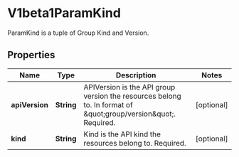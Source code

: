 

# V1beta1ParamKind

ParamKind is a tuple of Group Kind and Version.
## Properties

Name | Type | Description | Notes
------------ | ------------- | ------------- | -------------
**apiVersion** | **String** | APIVersion is the API group version the resources belong to. In format of \&quot;group/version\&quot;. Required. |  [optional]
**kind** | **String** | Kind is the API kind the resources belong to. Required. |  [optional]



